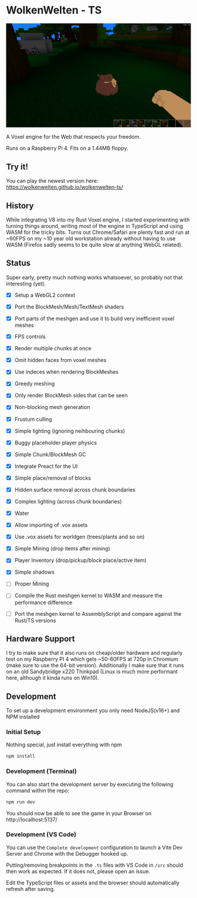 # WolkenWelten - TS

![Have a screenshot](https://github.com/wolkenwelten/wolkenwelten-screenshots/raw/main/2023-02-04.png)

A Voxel engine for the Web that respects your freedom.

Runs on a Raspberry Pi 4. Fits on a 1.44MB floppy.

## Try it!
You can play the newest version here: https://wolkenwelten.github.io/wolkenwelten-ts/

## History
While integrating V8 into my Rust Voxel engine, I started experimenting with turning things around, writing most of the engine in TypeScript and using WASM for the tricky bits. Turns out Chrome/Safari are plenty fast and run at ~60FPS on my ~10 year old workstation already without having to use WASM (Firefox sadly seems to be quite slow at anything WebGL related).

## Status
Super early, pretty much nothing works whatsoever, so probably not that interesting (yet).

- [X] Setup a WebGL2 context
- [X] Port the BlockMesh/Mesh/TextMesh shaders
- [X] Port parts of the meshgen and use it to build very inefficient voxel meshes
- [X] FPS controls
- [X] Render multiple chunks at once
- [X] Omit hidden faces from voxel meshes
- [X] Use indeces when rendering BlockMeshes
- [X] Greedy meshing
- [X] Only render BlockMesh sides that can be seen
- [X] Non-blocking mesh generation
- [X] Frustum culling
- [X] Simple lighting (ignoring neihbouring chunks)
- [X] Buggy placeholder player physics
- [X] Simple Chunk/BlockMesh GC
- [X] Integrate Preact for the UI
- [X] Simple place/removal of blocks
- [X] Hidden surface removal across chunk boundaries
- [X] Complex lighting (across chunk boundaries)
- [X] Water
- [X] Allow importing of .vox assets
- [X] Use .vox assets for worldgen (trees/plants and so on)
- [X] Simple Mining (drop items after mining)
- [X] Player Inventory (drop/pickup/block place/active item)
- [X] Simple shadows
- [ ] Proper Mining

- [ ] Compile the Rust meshgen kernel to WASM and measure the performance difference
- [ ] Port the meshgen kernel to AssemblyScript and compare against the Rust/TS versions

## Hardware Support
I try to make sure that it also runs on cheap/older hardware and regularly test on my Raspberry PI 4 which gets ~50-60FPS at 720p in Chromium (make sure to use the 64-bit version). Additionally I make sure that it runs on an old Sandybridge x220 Thinkpad (Linux is much more performant here, although it kinda runs on Win10).

## Development
To set up a development environment you only need NodeJS(v16+) and NPM installed

### Initial Setup
Nothing special, just install everything with npm
```bash
npm install
```

### Development (Terminal)
You can also start the development server by executing the following command within the repo:
```bash
npm run dev
```
You should now be able to see the game in your Browser on http://localhost:5137/


### Development (VS Code)
You can use the `Complete development` configuration to launch a Vite Dev Server and Chrome with the Debugger hooked up.

Putting/removing breakpoints in the `.ts` files with VS Code in `/src` should then work as expected.
If it does not, please open an issue.

Edit the TypeScript files or assets and the browser should automatically refresh after saving.
